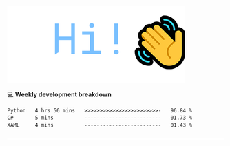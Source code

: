 ![Hi!](assets/images/hi.png)

💻 **Weekly development breakdown**
<!--START_SECTION:waka-->

```txt
Python   4 hrs 56 mins   >>>>>>>>>>>>>>>>>>>>>>>>-   96.84 %
C#       5 mins          -------------------------   01.73 %
XAML     4 mins          -------------------------   01.43 %
```

<!--END_SECTION:waka-->

![footer](assets/images/footer.png)

